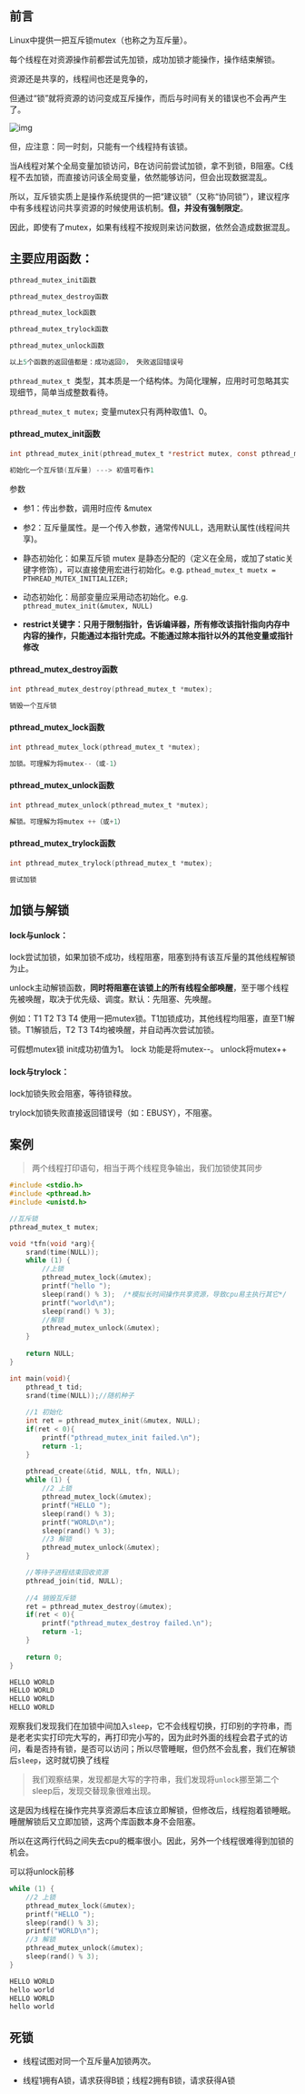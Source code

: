 ## 前言

Linux中提供一把互斥锁mutex（也称之为互斥量）。

每个线程在对资源操作前都尝试先加锁，成功加锁才能操作，操作结束解锁。

资源还是共享的，线程间也还是竞争的，                               

但通过“锁”就将资源的访问变成互斥操作，而后与时间有关的错误也不会再产生了。

![img](https://syz-picture.oss-cn-shenzhen.aliyuncs.com/clip_image002.jpg)

但，应注意：同一时刻，只能有一个线程持有该锁。

当A线程对某个全局变量加锁访问，B在访问前尝试加锁，拿不到锁，B阻塞。C线程不去加锁，而直接访问该全局变量，依然能够访问，但会出现数据混乱。

所以，互斥锁实质上是操作系统提供的一把“建议锁”（又称“协同锁”），建议程序中有多线程访问共享资源的时候使用该机制。**但，并没有强制限定**。

因此，即使有了mutex，如果有线程不按规则来访问数据，依然会造成数据混乱。

## 主要应用函数：

```C
pthread_mutex_init函数

pthread_mutex_destroy函数

pthread_mutex_lock函数

pthread_mutex_trylock函数

pthread_mutex_unlock函数
```

```C
以上5个函数的返回值都是：成功返回0， 失败返回错误号
```

`pthread_mutex_t `类型，其本质是一个结构体。为简化理解，应用时可忽略其实现细节，简单当成整数看待。

`pthread_mutex_t mutex;` 变量mutex只有两种取值1、0。

#### pthread_mutex_init函数

```C
int pthread_mutex_init(pthread_mutex_t *restrict mutex, const pthread_mutexattr_t *restrict attr);
```

```C
初始化一个互斥锁(互斥量) ---> 初值可看作1
```

参数

- 参1：传出参数，调用时应传 &mutex   

- 参2：互斥量属性。是一个传入参数，通常传NULL，选用默认属性(线程间共享)。

- 静态初始化：如果互斥锁 mutex 是静态分配的（定义在全局，或加了static关键字修饰），可以直接使用宏进行初始化。e.g.  `pthead_mutex_t muetx = PTHREAD_MUTEX_INITIALIZER;`

- 动态初始化：局部变量应采用动态初始化。e.g.  `pthread_mutex_init(&mutex, NULL)`
- **restrict关键字：只用于限制指针，告诉编译器，所有修改该指针指向内存中内容的操作，只能通过本指针完成。不能通过除本指针以外的其他变量或指针修改**

#### pthread_mutex_destroy函数

```C
int pthread_mutex_destroy(pthread_mutex_t *mutex);
```

```C
销毁一个互斥锁
```

#### pthread_mutex_lock函数

```C
int pthread_mutex_lock(pthread_mutex_t *mutex);
```

```C
加锁。可理解为将mutex--（或-1）
```

#### pthread_mutex_unlock函数

```C
int pthread_mutex_unlock(pthread_mutex_t *mutex);
```

```C
解锁。可理解为将mutex ++（或+1）
```

#### pthread_mutex_trylock函数

```C
int pthread_mutex_trylock(pthread_mutex_t *mutex);
```

```C
尝试加锁
```

## 加锁与解锁

#### lock与unlock：

lock尝试加锁，如果加锁不成功，线程阻塞，阻塞到持有该互斥量的其他线程解锁为止。

unlock主动解锁函数，**同时将阻塞在该锁上的所有线程全部唤醒**，至于哪个线程先被唤醒，取决于优先级、调度。默认：先阻塞、先唤醒。

例如：T1 T2 T3 T4 使用一把mutex锁。T1加锁成功，其他线程均阻塞，直至T1解锁。T1解锁后，T2 T3 T4均被唤醒，并自动再次尝试加锁。

可假想mutex锁 init成功初值为1。 lock 功能是将mutex--。   unlock将mutex++

#### lock与trylock：

lock加锁失败会阻塞，等待锁释放。

trylock加锁失败直接返回错误号（如：EBUSY），不阻塞。

## 案例

> 两个线程打印语句，相当于两个线程竞争输出，我们加锁使其同步

```C
#include <stdio.h>
#include <pthread.h>
#include <unistd.h>

//互斥锁
pthread_mutex_t mutex;

void *tfn(void *arg){
    srand(time(NULL));
    while (1) {
    	//上锁
		pthread_mutex_lock(&mutex);
        printf("hello ");
        sleep(rand() % 3);	/*模拟长时间操作共享资源，导致cpu易主执行其它*/
        printf("world\n");
        sleep(rand() % 3);
        //解锁
        pthread_mutex_unlock(&mutex);
    }
    
    return NULL;
}

int main(void){
    pthread_t tid;
    srand(time(NULL));//随机种子
	
	//1 初始化
	int ret = pthread_mutex_init(&mutex, NULL);
	if(ret < 0){
		printf("pthread_mutex_init failed.\n");
		return -1;
	}
	
    pthread_create(&tid, NULL, tfn, NULL);
    while (1) {
		//2 上锁
		pthread_mutex_lock(&mutex);
        printf("HELLO ");
        sleep(rand() % 3);
        printf("WORLD\n");
        sleep(rand() % 3);
        //3 解锁
        pthread_mutex_unlock(&mutex);
    }

	//等待子进程结束回收资源
    pthread_join(tid, NULL);
	
	//4 销毁互斥锁
	ret = pthread_mutex_destroy(&mutex);
	if(ret < 0){
		printf("pthread_mutex_destroy failed.\n");
		return -1;
	}
	
    return 0;
}							
```

```C
HELLO WORLD
HELLO WORLD
HELLO WORLD
HELLO WORLD
```

观察我们发现我们在加锁中间加入`sleep`，它不会线程切换，打印别的字符串，而是老老实实打印完大写的，再打印完小写的，因为此时外面的线程会君子式的访问，看是否持有锁，是否可以访问；所以尽管睡眠，但仍然不会乱套，我们在解锁后`sleep`，这时就切换了线程

> 我们观察结果，发现都是大写的字符串，我们发现将`unlock`挪至第二个sleep后，发现交替现象很难出现。

这是因为线程在操作完共享资源后本应该立即解锁，但修改后，线程抱着锁睡眠。睡醒解锁后又立即加锁，这两个库函数本身不会阻塞。

所以在这两行代码之间失去cpu的概率很小。因此，另外一个线程很难得到加锁的机会。

可以将unlock前移

```C
while (1) {
    //2 上锁
    pthread_mutex_lock(&mutex);
    printf("HELLO ");
    sleep(rand() % 3);
    printf("WORLD\n");
    //3 解锁
    pthread_mutex_unlock(&mutex);
    sleep(rand() % 3);
}
```

```C
HELLO WORLD
hello world
HELLO WORLD
hello world
```

## 死锁

- 线程试图对同一个互斥量A加锁两次。

- 线程1拥有A锁，请求获得B锁；线程2拥有B锁，请求获得A锁